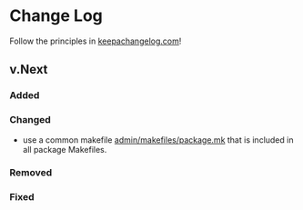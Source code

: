 # Change Log

Follow the principles in [keepachangelog.com](https://keepachangelog.com)!

## v.Next

### Added

### Changed

- use a common makefile [admin/makefiles/package.mk](admin/makefiles/package.mk) that is included in all package Makefiles.


### Removed

### Fixed



